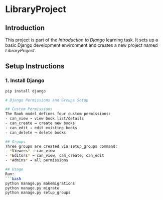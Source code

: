 # LibraryProject

## Introduction
This project is part of the *Introduction to Django* learning task. It sets up a basic Django development environment and creates a new project named *LibraryProject*.

## Setup Instructions

### 1. Install Django
```bash
pip install django

# Django Permissions and Groups Setup

## Custom Permissions
The Book model defines four custom permissions:
- can_view → view book list/details
- can_create → create new books
- can_edit → edit existing books
- can_delete → delete books

## Groups
Three groups are created via setup_groups command:
- *Viewers* → can_view
- *Editors* → can_view, can_create, can_edit
- *Admins* → all permissions

## Usage
Run:
```bash
python manage.py makemigrations
python manage.py migrate
python manage.py setup_groups